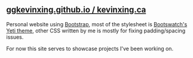 ## [ggkevinxing.github.io / kevinxing.ca](http://kevinxing.ca)
Personal website using [Bootstrap](http://getbootstrap.com/), most of the stylesheet is [Bootswatch's Yeti theme](http://bootswatch.com/yeti/), other CSS written by me is mostly for fixing padding/spacing issues.

For now this site serves to showcase projects I've been working on.
